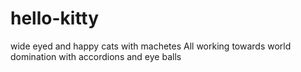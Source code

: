 # hello-kitty
wide eyed and happy cats with machetes 
All working towards world domination with accordions and eye balls